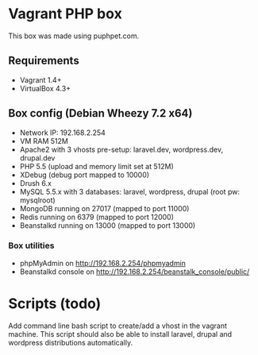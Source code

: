 Vagrant PHP box
===============

This box was made using puphpet.com.

## Requirements
* Vagrant 1.4+
* VirtualBox 4.3+

## Box config (Debian Wheezy 7.2 x64)
* Network IP: 192.168.2.254
* VM RAM 512M
* Apache2 with 3 vhosts pre-setup: laravel.dev, wordpress.dev, drupal.dev
* PHP 5.5 (upload and memory limit set at 512M)
* XDebug (debug port mapped to 10000)
* Drush 6.x
* MySQL 5.5.x with 3 databases: laravel, wordpress, drupal (root pw: mysqlroot)
* MongoDB running on 27017 (mapped to port 11000)
* Redis running on 6379 (mapped to port 12000)
* Beanstalkd running on 13000 (mapped to port 13000)

### Box utilities
* phpMyAdmin on http://192.168.2.254/phpmyadmin
* Beanstalkd console on http://192.168.2.254/beanstalk_console/public/

# Scripts (todo)
Add command line bash script to create/add a vhost in the vagrant machine.
This script should also be able to install laravel, drupal and wordpress distributions automatically.
